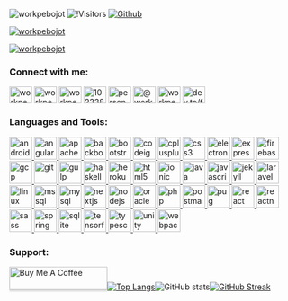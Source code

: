 <img src="https://komarev.com/ghpvc/?username=workpebojot&label=Profile%20views&color=0e75b6&style=flat" alt="workpebojot" /> ![!Visitors](https://visitor-badge.laobi.icu/badge?page_id=workpebojot.workpebojot) [![Github](https://img.shields.io/github/followers/workpebojot?label=Follow&style=social)](https://github.com/workpebojot)

<p align="left"> <a href="https://github.com/ryo-ma/github-profile-trophy"><img src="https://github-profile-trophy.vercel.app/?username=workpebojot" alt="workpebojot" /></a> </p>

<p align="left"> <a href="https://twitter.com/workpebojot" target="blank"><img src="https://img.shields.io/twitter/follow/workpebojot?logo=twitter&style=for-the-badge" alt="workpebojot" /></a> </p>
<!-- 
- 🔭 I’m currently working on [The Vacuum Project](https://github.com/workpebojot/Vacuum)

- 🌱 I’m currently learning **React Native Framework, CodeIgniter and Java Spring**

- 👯 I’m looking to collaborate on [GitHub CLI](https://github.com/cli/cli)

- 🤝 I’m looking for help with [Facebook React Native](https://github.com/facebook/react-native)

- 👨‍💻 All of my projects are available at [https://github.com/workpebojot?tab=projects](https://github.com/workpebojot?tab=projects)

- 📝 I regularly write articles on [https://dev.to/workpebojot](https://dev.to/workpebojot)

- 💬 Ask me about **React Native**

- 📫 How to reach me **pebojot.edison.work@gmail.com**

- 📄 Know about my experiences [https://www.linkedin.com/in/workpebojot/](https://www.linkedin.com/in/workpebojot/)

- ⚡ Fun fact **Pizza** -->

### Blogs posts
<!-- BLOG-POST-LIST:START -->
<!-- BLOG-POST-LIST:END -->

<h3 align="left">Connect with me:</h3>
<p align="left">
<a href="https://dev.to/workpebojot" target="blank"><img align="center" src="https://cdn.jsdelivr.net/npm/simple-icons@3.0.1/icons/dev-dot-to.svg" alt="workpebojot" height="30" width="40" /></a>
<a href="https://twitter.com/workpebojot" target="blank"><img align="center" src="https://cdn.jsdelivr.net/npm/simple-icons@3.0.1/icons/twitter.svg" alt="workpebojot" height="30" width="40" /></a>
<a href="https://linkedin.com/in/workpebojot" target="blank"><img align="center" src="https://cdn.jsdelivr.net/npm/simple-icons@3.0.1/icons/linkedin.svg" alt="workpebojot" height="30" width="40" /></a>
<a href="https://stackoverflow.com/users/1023388<!--  -->4" target="blank"><img align="center" src="https://cdn.jsdelivr.net/npm/simple-icons@3.0.1/icons/stackoverflow.svg" alt="10233884" height="30" width="40" /></a>
<a href="https://fb.com/personalpebojot" target="blank"><img align="center" src="https://cdn.jsdelivr.net/npm/simple-icons@3.0.1/icons/facebook.svg" alt="personalpebojot" height="30" width="40" /></a>
<a href="https://medium.com/@workpebojot" target="blank"><img align="center" src="https://cdn.jsdelivr.net/npm/simple-icons@3.0.1/icons/medium.svg" alt="@workpebojot" height="30" width="40" /></a>
<a href="https://www.hackerrank.com/workpebojot" target="blank"><img align="center" src="https://cdn.jsdelivr.net/npm/simple-icons@3.0.1/icons/hackerrank.svg" alt="workpebojot" height="30" width="40" /></a>
<a href="/dev.to/feed/workpebojot" target="blank"><img align="center" src="https://cdn.jsdelivr.net/npm/simple-icons@3.0.1/icons/rss.svg" alt="dev.to/feed/workpebojot" height="30" width="40" /></a>
</p>


<h3 align="left">Languages and Tools:</h3>
<p align="left"> <a href="https://developer.android.com" target="_blank"> <img src="https://devicons.github.io/devicon/devicon.git/icons/android/android-original-wordmark.svg" alt="android" width="40" height="40"/> </a> <a href="https://angular.io" target="_blank"> <img src="https://devicons.github.io/devicon/devicon.git/icons/angularjs/angularjs-original.svg" alt="angularjs" width="40" height="40"/> </a> <a href="https://cordova.apache.org/" target="_blank"> <img src="https://www.vectorlogo.zone/logos/apache_cordova/apache_cordova-icon.svg" alt="apachecordova" width="40" height="40"/> </a> <a href="https://backbonejs.org" target="_blank"> <img src="https://devicons.github.io/devicon/devicon.git/icons/backbonejs/backbonejs-original-wordmark.svg" alt="backbonejs" width="40" height="40"/> </a> <a href="https://getbootstrap.com" target="_blank"> <img src="https://devicons.github.io/devicon/devicon.git/icons/bootstrap/bootstrap-plain.svg" alt="bootstrap" width="40" height="40"/> </a> <a href="https://codeigniter.com" target="_blank"> <img src="https://cdn.worldvectorlogo.com/logos/codeigniter.svg" alt="codeigniter" width="40" height="40"/> </a> <a href="https://www.w3schools.com/cpp/" target="_blank"> <img src="https://devicons.github.io/devicon/devicon.git/icons/cplusplus/cplusplus-original.svg" alt="cplusplus" width="40" height="40"/> </a> <a href="https://www.w3schools.com/css/" target="_blank"> <img src="https://devicons.github.io/devicon/devicon.git/icons/css3/css3-original-wordmark.svg" alt="css3" width="40" height="40"/> </a> <a href="https://www.electronjs.org" target="_blank"> <img src="https://devicons.github.io/devicon/devicon.git/icons/electron/electron-original.svg" alt="electron" width="40" height="40"/> </a> <a href="https://expressjs.com" target="_blank"> <img src="https://devicons.github.io/devicon/devicon.git/icons/express/express-original-wordmark.svg" alt="express" width="40" height="40"/> </a> <a href="https://firebase.google.com/" target="_blank"> <img src="https://www.vectorlogo.zone/logos/firebase/firebase-icon.svg" alt="firebase" width="40" height="40"/> </a> <a href="https://cloud.google.com" target="_blank"> <img src="https://www.vectorlogo.zone/logos/google_cloud/google_cloud-icon.svg" alt="gcp" width="40" height="40"/> </a> <a href="https://git-scm.com/" target="_blank"> <img src="https://www.vectorlogo.zone/logos/git-scm/git-scm-icon.svg" alt="git" width="40" height="40"/> </a> <a href="https://gulpjs.com" target="_blank"> <img src="https://devicons.github.io/devicon/devicon.git/icons/gulp/gulp-plain.svg" alt="gulp" width="40" height="40"/> </a> <a href="https://www.haskell.org/" target="_blank"> <img src="https://upload.wikimedia.org/wikipedia/commons/1/1c/Haskell-Logo.svg" alt="haskell" width="40" height="40"/> </a> <a href="https://heroku.com" target="_blank"> <img src="https://www.vectorlogo.zone/logos/heroku/heroku-icon.svg" alt="heroku" width="40" height="40"/> </a> <a href="https://www.w3.org/html/" target="_blank"> <img src="https://devicons.github.io/devicon/devicon.git/icons/html5/html5-original-wordmark.svg" alt="html5" width="40" height="40"/> </a> <a href="https://ionicframework.com" target="_blank"> <img src="https://upload.wikimedia.org/wikipedia/commons/d/d1/Ionic_Logo.svg" alt="ionic" width="40" height="40"/> </a> <a href="https://www.java.com" target="_blank"> <img src="https://devicons.github.io/devicon/devicon.git/icons/java/java-original-wordmark.svg" alt="java" width="40" height="40"/> </a> <a href="https://developer.mozilla.org/en-US/docs/Web/JavaScript" target="_blank"> <img src="https://devicons.github.io/devicon/devicon.git/icons/javascript/javascript-original.svg" alt="javascript" width="40" height="40"/> </a> <a href="https://jekyllrb.com/" target="_blank"> <img src="https://www.vectorlogo.zone/logos/jekyllrb/jekyllrb-icon.svg" alt="jekyll" width="40" height="40"/> </a> <a href="https://laravel.com/" target="_blank"> <img src="https://devicons.github.io/devicon/devicon.git/icons/laravel/laravel-plain-wordmark.svg" alt="laravel" width="40" height="40"/> </a> <a href="https://www.linux.org/" target="_blank"> <img src="https://devicons.github.io/devicon/devicon.git/icons/linux/linux-original.svg" alt="linux" width="40" height="40"/> </a> <a href="https://www.microsoft.com/en-us/sql-server" target="_blank"> <img src="https://cdn.worldvectorlogo.com/logos/microsoft-sql-server.svg" alt="mssql" width="40" height="40"/> </a> <a href="https://www.mysql.com/" target="_blank"> <img src="https://devicons.github.io/devicon/devicon.git/icons/mysql/mysql-original-wordmark.svg" alt="mysql" width="40" height="40"/> </a> <a href="https://nextjs.org/" target="_blank"> <img src="https://cdn.worldvectorlogo.com/logos/nextjs-3.svg" alt="nextjs" width="40" height="40"/> </a> <a href="https://nodejs.org" target="_blank"> <img src="https://devicons.github.io/devicon/devicon.git/icons/nodejs/nodejs-original-wordmark.svg" alt="nodejs" width="40" height="40"/> </a> <a href="https://www.oracle.com/" target="_blank"> <img src="https://devicons.github.io/devicon/devicon.git/icons/oracle/oracle-original.svg" alt="oracle" width="40" height="40"/> </a> <a href="https://www.php.net" target="_blank"> <img src="https://devicons.github.io/devicon/devicon.git/icons/php/php-original.svg" alt="php" width="40" height="40"/> </a> <a href="https://postman.com" target="_blank"> <img src="https://www.vectorlogo.zone/logos/getpostman/getpostman-icon.svg" alt="postman" width="40" height="40"/> </a> <a href="https://pugjs.org" target="_blank"> <img src="https://cdn.worldvectorlogo.com/logos/pug.svg" alt="pug" width="40" height="40"/> </a> <a href="https://reactjs.org/" target="_blank"> <img src="https://devicons.github.io/devicon/devicon.git/icons/react/react-original-wordmark.svg" alt="react" width="40" height="40"/> </a> <a href="https://reactnative.dev/" target="_blank"> <img src="https://reactnative.dev/img/header_logo.svg" alt="reactnative" width="40" height="40"/> </a> <a href="https://sass-lang.com" target="_blank"> <img src="https://devicons.github.io/devicon/devicon.git/icons/sass/sass-original.svg" alt="sass" width="40" height="40"/> </a> <a href="https://spring.io/" target="_blank"> <img src="https://www.vectorlogo.zone/logos/springio/springio-icon.svg" alt="spring" width="40" height="40"/> </a> <a href="https://www.sqlite.org/" target="_blank"> <img src="https://www.vectorlogo.zone/logos/sqlite/sqlite-icon.svg" alt="sqlite" width="40" height="40"/> </a> <a href="https://www.tensorflow.org" target="_blank"> <img src="https://www.vectorlogo.zone/logos/tensorflow/tensorflow-icon.svg" alt="tensorflow" width="40" height="40"/> </a> <a href="https://www.typescriptlang.org/" target="_blank"> <img src="https://devicons.github.io/devicon/devicon.git/icons/typescript/typescript-original.svg" alt="typescript" width="40" height="40"/> </a> <a href="https://unity.com/" target="_blank"> <img src="https://www.vectorlogo.zone/logos/unity3d/unity3d-icon.svg" alt="unity" width="40" height="40"/> </a> <a href="https://webpack.js.org" target="_blank"> <img src="https://devicons.github.io/devicon/devicon.git/icons/webpack/webpack-original.svg" alt="webpack" width="40" height="40"/> </a> </p>

<h3 align="left">Support:</h3>

<a href="https://www.buymeacoffee.com/workpebojot" target="_blank"><img src="https://www.buymeacoffee.com/assets/img/custom_images/orange_img.png" alt="Buy Me A Coffee" style="height: 41px !important;width: 174px !important;box-shadow: 0px 3px 2px 0px rgba(190, 190, 190, 0.5) !important;-webkit-box-shadow: 0px 3px 2px 0px rgba(190, 190, 190, 0.5) !important;" ></a>[![Top Langs](https://github-readme-stats.vercel.app/api/top-langs/?username=workpebojot)](https://github.com/workpebojot/workpebojot)![GitHub stats](https://github-readme-stats.vercel.app/api?username=workpebojot&show_icons=true&count_private=true)[![GitHub Streak](https://github-readme-streak-stats.herokuapp.com/?user=workpebojot)](https://github.com/workpebojot/github-readme-streak-stats)
